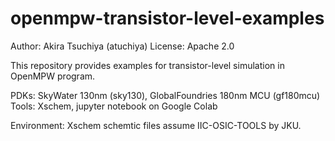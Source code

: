 # openmpw-transistor-level-examples
Author: Akira Tsuchiya (atuchiya)
License: Apache 2.0

This repository provides examples for transistor-level simulation in OpenMPW program.

PDKs: SkyWater 130nm (sky130), GlobalFoundries 180nm MCU (gf180mcu)
Tools: Xschem, jupyter notebook on Google Colab

Environment:
Xschem schemtic files assume IIC-OSIC-TOOLS by JKU.
